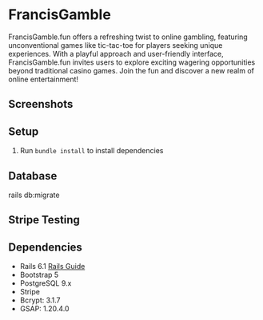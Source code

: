 # FrancisGamble
<!-- description from google doc -->
FrancisGamble.fun offers a refreshing twist to online gambling, featuring unconventional games like tic-tac-toe for players seeking unique experiences. With a playful approach and user-friendly interface, FrancisGamble.fun invites users to explore exciting wagering opportunities beyond traditional casino games. Join the fun and discover a new realm of online entertainment!

## Screenshots

## Setup

1. Run `bundle install` to install dependencies

## Database

rails db:migrate

## Stripe Testing

## Dependencies

- Rails 6.1 [Rails Guide](http://guides.rubyonrails.org/v6.1/)
- Bootstrap 5
- PostgreSQL 9.x
- Stripe
- Bcrypt: 3.1.7
- GSAP: 1.20.4.0
